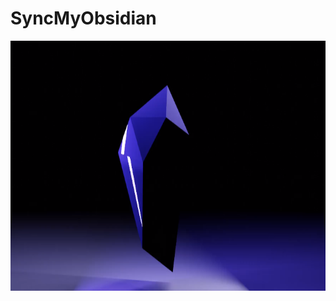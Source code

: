 # SyncMyObsidian
<p align="center">
  <img src="obsidianTemplatePreview.png" alt="SyncMyObsidian Template Preview" width=900 height=400>
  </p>
